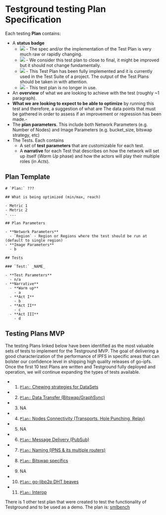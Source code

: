 # Testground testing Plan Specification

Each testing **Plan** contains:
- A **status badge**
  - ![](https://img.shields.io/badge/status-wip-orange.svg?style=flat-square) - The spec and/or the implementation of the Test Plan is very much raw or rapidly changing.
  - ![](https://img.shields.io/badge/status-stable-green.svg?style=flat-square) - We consider this test plan to close to final, it might be improved but it should not change fundamentally.
  - ![](https://img.shields.io/badge/status-reliable-brightgreen.svg?style=flat-square) - This Test Plan has been fully implemented and it is currently used in the Test Suite of a project. The output of the Test Plans should be taken in with attention.
  - ![](https://img.shields.io/badge/status-deprecated-red.svg?style=flat-square) - This test plan is no longer in use.
- An **overview** of what we are looking to achieve with the test (roughly ~1 paragraph).
- **What we are looking to expect to be able to optimize** by running this test and therefore, a suggestion of what are The data points that must be gathered in order to assess if an improvement or regression has been made.-
- The **plan parameters**. This include both Network Parameters (e.g. Number of Nodes) and Image Parameters (e.g. bucket_size, bitswap strategy, etc)
- The Tests. Each contains
  - A set of **test parameters** that are customizable for each test.
  - A **narrative** for each Test that describes on how the network will set up itself (_Warm Up_ phase) and how the actors will play their multiple roles (in _Acts_).

## Plan Template

```
# `Plan:` ???

## What is being optimized (min/max, reach)

- Metric 1
- Metric 2
- ...

## Plan Parameters

- **Network Parameters**
  - `Region` - Region or Regions where the test should be run at (default to single region)
- **Image Parameters**
  - b

## Tests

### `Test:` _NAME_

- **Test Parameters**
  - n/a
- **Narrative**
  - **Warm up**
    - a
  - **Act I**
    - b
  - **Act II**
    - c
  - **Act III**
    - d
```

## Testing Plans MVP

The testing Plans linked below have been identified as the most valuable sets of tests to implement for the Testground MVP. The goal of delivering a good characterization of the performance of IPFS in specific areas that can bolster our confidence level in shipping high quality releases of go-ipfs. Once the first 10 test Plans are written and Testground fully deployed and operation, we will continue expanding the types of tests available.

- 01. [`Plan:` Chewing strategies for DataSets](../plans/chew-datasets)
- 02. [`Plan:` Data Transfer (Bitswap/GraphSync)](../plans/data-transfer)
- 03. NA
- 04. [`Plan:` Nodes Connectivity (Transports, Hole Punching, Relay)](../plans/nodes-connectivity)
- 05. NA
- 06. [`Plan:` Message Delivery (PubSub)](../plans/message-delivery)
- 07. [`Plan:` Naming (IPNS & its multiple routers)](../plans/naming)
- 08. [`Plan:` Bitswap specifics](../plans/bitswap-tuning)
- 09. NA
- 10. [`Plan:` go-libp2p DHT beaves](../plans/dht)
- 11. [`Plan:` Interop](https://github.com/ipfs/testground/issues/138)

There is 1 other test plan that were created to test the functionality of Testground and to be used as a demo. The plan is: [smlbench](../plans/smlbench)
